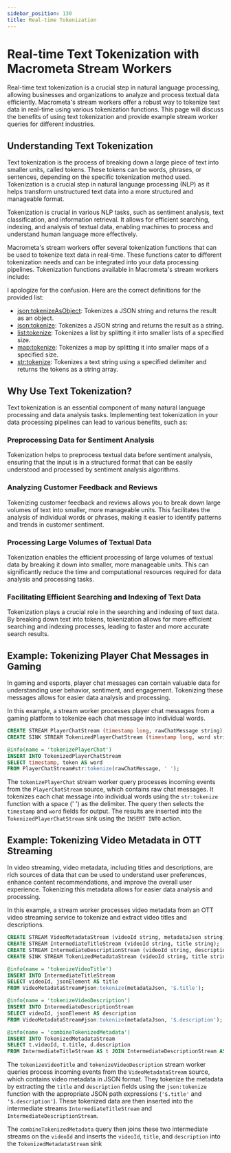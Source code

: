 ```yaml
---
sidebar_position: 130
title: Real-time Tokenization
---
```


# Real-time Text Tokenization with Macrometa Stream Workers

Real-time text tokenization is a crucial step in natural language processing, allowing businesses and organizations to analyze and process textual data efficiently. Macrometa's stream workers offer a robust way to tokenize text data in real-time using various tokenization functions. This page will discuss the benefits of using text tokenization and provide example stream worker queries for different industries.

## Understanding Text Tokenization

Text tokenization is the process of breaking down a large piece of text into smaller units, called tokens. These tokens can be words, phrases, or sentences, depending on the specific tokenization method used. Tokenization is a crucial step in natural language processing (NLP) as it helps transform unstructured text data into a more structured and manageable format.

Tokenization is crucial in various NLP tasks, such as sentiment analysis, text classification, and information retrieval. It allows for efficient searching, indexing, and analysis of textual data, enabling machines to process and understand human language more effectively.

Macrometa's stream workers offer several tokenization functions that can be used to tokenize text data in real-time. These functions cater to different tokenization needs and can be integrated into your data processing pipelines. Tokenization functions available in Macrometa's stream workers include:

I apologize for the confusion. Here are the correct definitions for the provided list:

- [json:tokenizeAsObject](../cep/query-guide/functions/json/tokenizeAsObject): Tokenizes a JSON string and returns the result as an object.
- [json:tokenize](../cep/query-guide/functions/json/tokenize): Tokenizes a JSON string and returns the result as a string.
- [list:tokenize](../cep/query-guide/functions/list/tokenize): Tokenizes a list by splitting it into smaller lists of a specified size.
- [map:tokenize](../cep/query-guide/functions/map/tokenize): Tokenizes a map by splitting it into smaller maps of a specified size.
- [str:tokenize](../cep/query-guide/functions/str/tokenize): Tokenizes a text string using a specified delimiter and returns the tokens as a string array.

## Why Use Text Tokenization?

Text tokenization is an essential component of many natural language processing and data analysis tasks. Implementing text tokenization in your data processing pipelines can lead to various benefits, such as:

### Preprocessing Data for Sentiment Analysis

Tokenization helps to preprocess textual data before sentiment analysis, ensuring that the input is in a structured format that can be easily understood and processed by sentiment analysis algorithms.

### Analyzing Customer Feedback and Reviews

Tokenizing customer feedback and reviews allows you to break down large volumes of text into smaller, more manageable units. This facilitates the analysis of individual words or phrases, making it easier to identify patterns and trends in customer sentiment.

### Processing Large Volumes of Textual Data

Tokenization enables the efficient processing of large volumes of textual data by breaking it down into smaller, more manageable units. This can significantly reduce the time and computational resources required for data analysis and processing tasks.

### Facilitating Efficient Searching and Indexing of Text Data

Tokenization plays a crucial role in the searching and indexing of text data. By breaking down text into tokens, tokenization allows for more efficient searching and indexing processes, leading to faster and more accurate search results.

## Example: Tokenizing Player Chat Messages in Gaming

In gaming and esports, player chat messages can contain valuable data for understanding user behavior, sentiment, and engagement. Tokenizing these messages allows for easier data analysis and processing.

In this example, a stream worker processes player chat messages from a gaming platform to tokenize each chat message into individual words.

```sql
CREATE STREAM PlayerChatStream (timestamp long, rawChatMessage string);
CREATE SINK STREAM TokenizedPlayerChatStream (timestamp long, word string);

@info(name = 'tokenizePlayerChat')
INSERT INTO TokenizedPlayerChatStream
SELECT timestamp, token AS word
FROM PlayerChatStream#str:tokenize(rawChatMessage, ' ');
```

The `tokenizePlayerChat` stream worker query processes incoming events from the `PlayerChatStream` source, which contains raw chat messages. It tokenizes each chat message into individual words using the `str:tokenize` function with a space (' ') as the delimiter. The query then selects the `timestamp` and `word` fields for output. The results are inserted into the `TokenizedPlayerChatStream` sink using the `INSERT INTO` action.

## Example: Tokenizing Video Metadata in OTT Streaming

In video streaming, video metadata, including titles and descriptions, are rich sources of data that can be used to understand user preferences, enhance content recommendations, and improve the overall user experience. Tokenizing this metadata allows for easier data analysis and processing.

In this example, a stream worker processes video metadata from an OTT video streaming service to tokenize and extract video titles and descriptions.

```sql
CREATE STREAM VideoMetadataStream (videoId string, metadataJson string);
CREATE STREAM IntermediateTitleStream (videoId string, title string);
CREATE STREAM IntermediateDescriptionStream (videoId string, description string);
CREATE SINK STREAM TokenizedMetadataStream (videoId string, title string, description string);

@info(name = 'tokenizeVideoTitle')
INSERT INTO IntermediateTitleStream
SELECT videoId, jsonElement AS title
FROM VideoMetadataStream#json:tokenize(metadataJson, '$.title');

@info(name = 'tokenizeVideoDescription')
INSERT INTO IntermediateDescriptionStream
SELECT videoId, jsonElement AS description
FROM VideoMetadataStream#json:tokenize(metadataJson, '$.description');

@info(name = 'combineTokenizedMetadata')
INSERT INTO TokenizedMetadataStream
SELECT t.videoId, t.title, d.description
FROM IntermediateTitleStream AS t JOIN IntermediateDescriptionStream AS d ON t.videoId = d.videoId;
```

The `tokenizeVideoTitle` and `tokenizeVideoDescription` stream worker queries process incoming events from the `VideoMetadataStream` source, which contains video metadata in JSON format. They tokenize the metadata by extracting the `title` and `description` fields using the `json:tokenize` function with the appropriate JSON path expressions (`'$.title'` and `'$.description'`). These tokenized data are then inserted into the intermediate streams `IntermediateTitleStream` and `IntermediateDescriptionStream`.

The `combineTokenizedMetadata` query then joins these two intermediate streams on the `videoId` and inserts the `videoId`, `title`, and `description` into the `TokenizedMetadataStream` sink

